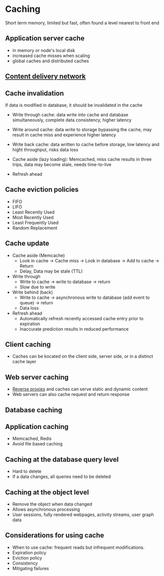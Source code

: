 # Caching

Short term memory, limited but fast, often found a level nearest to front end

## Application server cache
-   in memory or node's local disk
-   increased cache misses when scaling
-   global caches and distributed caches

## [Content delivery network](./cdn.md)

## Cache invalidation

If data is modified in database, it should be invalidated in the cache

-   Write through cache: data write into cache and database simultaneously, complete data consistency, higher latency

-   Write around cache: data write to storage bypassing the cache, may result in cache miss and experience higher latency

-   Write back cache: data written to cache before storage, low latency and hight throughput, risks data loss

-   Cache aside (lazy loading): Memcached, miss cache results in three trips, data may become stale, needs time-to-live

-   Refresh ahead

## Cache eviction policies

-   FIFO
-   LIFO
-   Least Recently Used
-   Most Recently Used
-   Least Frequently Used
-   Random Replacement

## Cache update

-   Cache aside (Memcache)
    -   Look in cache -> Cache miss -> Look in database -> Add to cache -> Return
    -   Delay, Data may be stale (TTL)
-   Write through
    -   Write to cache -> write to database -> return
    -   Slow due to write
-   Write behind (back)
    -   Write to cache -> asynchronous write to database (add event to queue) -> return
    -   Data loss
-   Refresh ahead
    -   Automatically refresh recently accessed cache entry prior to expiration
    -   Inaccurate prediction results in reduced performance

## Client caching

-   Caches can be kocated on the client side, server side, or in a distinct cache layer

## Web server caching

-   [Reverse proxies](./proxies.md#reverse-proxy) and caches can serve static and dynamic content
-   Web servers can also cache request and return response

## Database caching

## Application caching

-   Memcached, Redis
-   Avoid file based caching

## Caching at the database query level

-   Hard to delete
-   If a data changes, all queries need to be deleted

## Caching at the object level

-   Remove the object when data changed
-   Allows asynchronous processing
-   User sessions, fully rendered webpages, activity streams, user graph data

## Considerations for using cache

-   When to use cache: frequent reads but infrequent modifications.
-   Expiration policy
-   Eviction policy
-   Consistency
-   Mitigating failures
